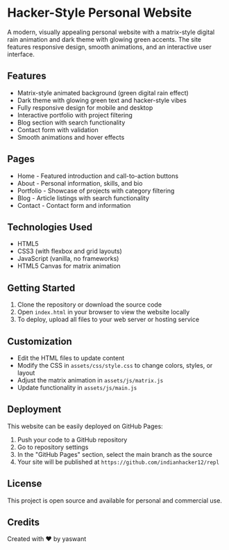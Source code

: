 # Hacker-Style Personal Website

A modern, visually appealing personal website with a matrix-style digital rain animation and dark theme with glowing green accents. The site features responsive design, smooth animations, and an interactive user interface.

## Features

- Matrix-style animated background (green digital rain effect)
- Dark theme with glowing green text and hacker-style vibes
- Fully responsive design for mobile and desktop
- Interactive portfolio with project filtering
- Blog section with search functionality
- Contact form with validation
- Smooth animations and hover effects

## Pages

- Home - Featured introduction and call-to-action buttons
- About - Personal information, skills, and bio
- Portfolio - Showcase of projects with category filtering
- Blog - Article listings with search functionality
- Contact - Contact form and information

## Technologies Used

- HTML5
- CSS3 (with flexbox and grid layouts)
- JavaScript (vanilla, no frameworks)
- HTML5 Canvas for matrix animation

## Getting Started

1. Clone the repository or download the source code
2. Open `index.html` in your browser to view the website locally
3. To deploy, upload all files to your web server or hosting service

## Customization

- Edit the HTML files to update content
- Modify the CSS in `assets/css/style.css` to change colors, styles, or layout
- Adjust the matrix animation in `assets/js/matrix.js`
- Update functionality in `assets/js/main.js`

## Deployment

This website can be easily deployed on GitHub Pages:

1. Push your code to a GitHub repository
2. Go to repository settings
3. In the "GitHub Pages" section, select the main branch as the source
4. Your site will be published at `https://github.com/indianhacker12/repl`

## License

This project is open source and available for personal and commercial use.

## Credits

Created with ❤️ by yaswant 
 

